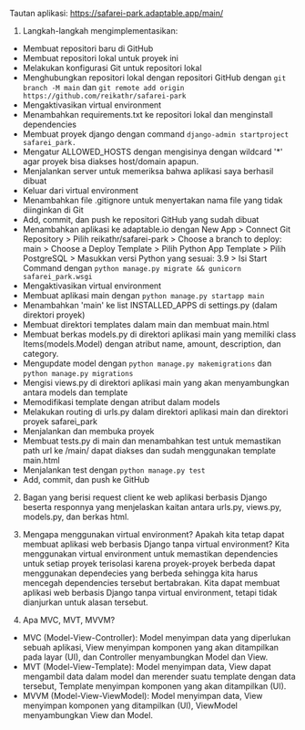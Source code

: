Tautan aplikasi: https://safarei-park.adaptable.app/main/

1. Langkah-langkah mengimplementasikan:
- Membuat repositori baru di GitHub
- Membuat repositori lokal untuk proyek ini
- Melakukan konfigurasi Git untuk repositori lokal
- Menghubungkan repositori lokal dengan repositori GitHub dengan ``git branch -M main`` dan ``git remote add origin https://github.com/reikathr/safarei-park``
- Mengaktivasikan virtual environment
- Menambahkan requirements.txt ke repositori lokal dan menginstall dependencies
- Membuat proyek django dengan command ``django-admin startproject safarei_park.``
- Mengatur ALLOWED_HOSTS dengan mengisinya dengan wildcard '*' agar proyek bisa diakses host/domain apapun.
- Menjalankan server untuk memeriksa bahwa aplikasi saya berhasil dibuat
- Keluar dari virtual environment
- Menambahkan file .gitignore untuk menyertakan nama file yang tidak diinginkan di Git
- Add, commit, dan push ke repositori GitHub yang sudah dibuat
- Menambahkan aplikasi ke adaptable.io dengan New App > Connect Git Repository > Pilih reikathr/safarei-park > Choose a branch to deploy: main > Choose a Deploy Template > Pilih Python App Template > Pilih PostgreSQL > Masukkan versi Python yang sesuai: 3.9 > Isi Start Command dengan `python manage.py migrate && gunicorn safarei_park.wsgi`
- Mengaktivasikan virtual environment
- Membuat aplikasi main dengan `python manage.py startapp main`
- Menambahkan 'main' ke list INSTALLED_APPS di settings.py (dalam direktori proyek)
- Membuat direktori templates dalam main dan membuat main.html
- Membuat berkas models.py di direktori aplikasi main yang memiliki class Items(models.Model) dengan atribut name, amount, description, dan category.
- Mengupdate model dengan `python manage.py makemigrations` dan `python manage.py migrations`
- Mengisi views.py di direktori aplikasi main yang akan menyambungkan antara models dan template
- Memodifikasi template dengan atribut dalam models
- Melakukan routing di urls.py dalam direktori aplikasi main dan direktori proyek safarei_park
- Menjalankan dan membuka proyek
- Membuat tests.py di main dan menambahkan test untuk memastikan path url ke /main/ dapat diakses dan sudah menggunakan template main.html
- Menjalankan test dengan `python manage.py test`
- Add, commit, dan push ke GitHub

2. Bagan yang berisi request client ke web aplikasi berbasis Django beserta responnya yang menjelaskan kaitan antara urls.py, views.py, models.py, dan berkas html.

3. Mengapa menggunakan virtual environment? Apakah kita tetap dapat membuat aplikasi web berbasis Django tanpa virtual environment?
Kita menggunakan virtual environment untuk memastikan dependencies untuk setiap proyek terisolasi karena proyek-proyek berbeda dapat menggunakan dependecies yang berbeda sehingga kita harus mencegah dependencies tersebut bertabrakan. Kita dapat membuat aplikasi web berbasis Django tanpa virtual environment, tetapi tidak dianjurkan untuk alasan tersebut.

4. Apa MVC, MVT, MVVM?
- MVC (Model-View-Controller): Model menyimpan data yang diperlukan sebuah aplikasi, View menyimpan komponen yang akan ditampilkan pada layar (UI), dan Controller menyambungkan Model dan View.
- MVT (Model-View-Template): Model menyimpan data, View dapat mengambil data dalam model dan merender suatu template dengan data tersebut, Template menyimpan komponen yang akan ditampilkan (UI).
- MVVM (Model-View-ViewModel): Model menyimpan data, View menyimpan komponen yang ditampilkan (UI), ViewModel menyambungkan View dan Model.
